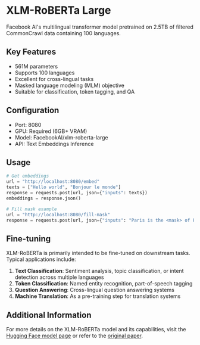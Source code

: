 # XLM-RoBERTa Large

Facebook AI's multilingual transformer model pretrained on 2.5TB of filtered CommonCrawl data containing 100 languages.

## Key Features
- 561M parameters
- Supports 100 languages
- Excellent for cross-lingual tasks
- Masked language modeling (MLM) objective
- Suitable for classification, token tagging, and QA

## Configuration
- Port: 8080
- GPU: Required (6GB+ VRAM)
- Model: FacebookAI/xlm-roberta-large
- API: Text Embeddings Inference

## Usage

```python
# Get embeddings
url = "http://localhost:8080/embed"
texts = ["Hello world", "Bonjour le monde"]
response = requests.post(url, json={"inputs": texts})
embeddings = response.json()

# Fill mask example
url = "http://localhost:8080/fill-mask"
response = requests.post(url, json={"inputs": "Paris is the <mask> of France."})
```

## Fine-tuning
XLM-RoBERTa is primarily intended to be fine-tuned on downstream tasks. Typical applications include:

1. **Text Classification**: Sentiment analysis, topic classification, or intent detection across multiple languages
2. **Token Classification**: Named entity recognition, part-of-speech tagging
3. **Question Answering**: Cross-lingual question answering systems
4. **Machine Translation**: As a pre-training step for translation systems

## Additional Information
For more details on the XLM-RoBERTa model and its capabilities, visit the [Hugging Face model page](https://huggingface.co/FacebookAI/xlm-roberta-large) or refer to the [original paper](https://arxiv.org/abs/1911.02116). 